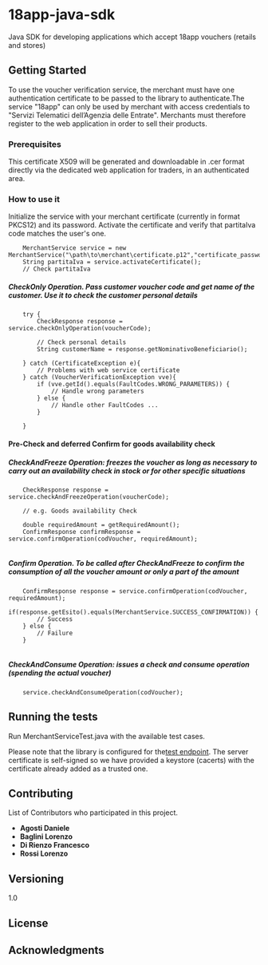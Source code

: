 # 18app-java-sdk
Java SDK for developing applications which accept 18app vouchers (retails and stores)

## Getting Started

To use the voucher verification service, the merchant must have one
authentication certificate to be passed to the library to authenticate.The service
"18app" can only be used by merchant with access credentials to "Servizi Telematici dell’Agenzia delle Entrate".
Merchants must therefore register to the web application in order to sell their products.

### Prerequisites

This certificate X509 will be generated and downloadable in .cer format directly via
the dedicated web application for traders, in an authenticated area.

### How to use it
Initialize the service with your merchant certificate (currently in format PKCS12) and its password.
Activate the certificate and verify that partitaIva code matches the user's one.
```
    MerchantService service = new MerchantService("\path\to\merchant\certificate.p12","certificate_password");
    String partitaIva = service.activateCertificate();
    // Check partitaIva
```

##### CheckOnly Operation. Pass customer voucher code and get name of the customer. Use it to check the customer personal details
```
    try {       
        CheckResponse response = service.checkOnlyOperation(voucherCode);
        
        // Check personal details
        String customerName = response.getNominativoBeneficiario();
        
    } catch (CertificateException e){
        // Problems with web service certificate
    } catch (VoucherVerificationException vve){
        if (vve.getId().equals(FaultCodes.WRONG_PARAMETERS)) {
            // Handle wrong parameters
        } else {
            // Handle other FaultCodes ...
        }
        
    }
```
#### Pre-Check and deferred Confirm for goods availability check
##### CheckAndFreeze Operation: freezes the voucher as long as necessary to carry out an availability check in stock or for other specific situations
```
    CheckResponse response = service.checkAndFreezeOperation(voucherCode);
    
    // e.g. Goods availability Check
    
    double requiredAmount = getRequiredAmount();
    ConfirmResponse confirmResponse = service.confirmOperation(codVoucher, requiredAmount);
   
```  
##### Confirm Operation. To be called after CheckAndFreeze to confirm the consumption of all the voucher amount or only a part of the amount

```
    ConfirmResponse response = service.confirmOperation(codVoucher, requiredAmount);
    if(response.getEsito().equals(MerchantService.SUCCESS_CONFIRMATION)) {
        // Success
    } else {
        // Failure
    }
    
```

##### CheckAndConsume Operation: issues a check and consume operation (spending the actual voucher)
```
    service.checkAndConsumeOperation(codVoucher);
``` 

## Running the tests

Run MerchantServiceTest.java with the available test cases.

Please note that the library is configured for the[test endpoint](https://wstest.18app.italia.it/VerificaVoucherWEB/VerificaVoucher).
The server certificate is self-signed so we have provided a keystore (cacerts) with the certificate already 
added as a trusted one.
## Contributing

List of Contributors who participated in this project.
* **Agosti Daniele**
* **Baglini Lorenzo**
* **Di Rienzo Francesco**
* **Rossi Lorenzo**

## Versioning

1.0

## License

## Acknowledgments



